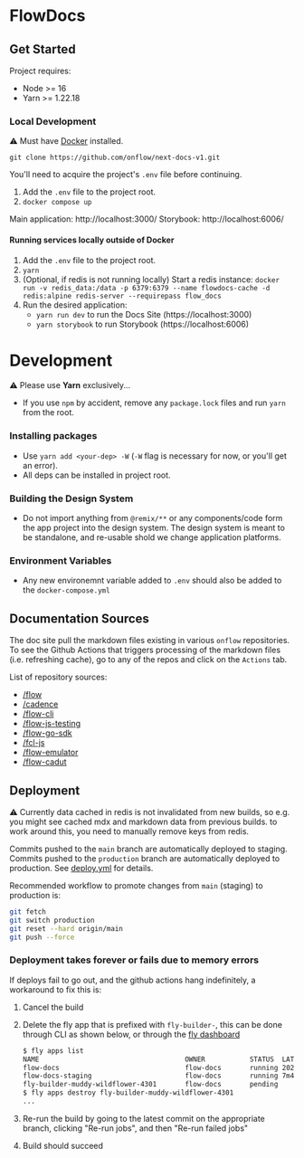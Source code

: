 # FlowDocs

## Get Started

Project requires:

- Node >= 16
- Yarn >= 1.22.18

### Local Development

⚠️ Must have [Docker](https://docs.docker.com/get-docker/) installed.

```
git clone https://github.com/onflow/next-docs-v1.git
```

You'll need to acquire the project's `.env` file before continuing.

1. Add the `.env` file to the project root.
2. `docker compose up`

Main application: http://localhost:3000/
Storybook: http://localhost:6006/

#### Running services locally outside of Docker

1. Add the `.env` file to the project root.
2. `yarn`
3. (Optional, if redis is not running locally) Start a redis instance: `docker run -v redis_data:/data -p 6379:6379 --name flowdocs-cache -d redis:alpine redis-server --requirepass flow_docs`
4. Run the desired application:
   - `yarn run dev` to run the Docs Site (https://localhost:3000)
   - `yarn storybook` to run Storybook (https://localhost:6006)

# Development

⚠️ Please use **Yarn** exclusively...

- If you use `npm` by accident, remove any `package.lock` files and run `yarn` from the root.

### Installing packages

- Use `yarn add <your-dep> -W` (`-W` flag is necessary for now, or you'll get an error).
- All deps can be installed in project root.

### Building the Design System

- Do not import anything from `@remix/**` or any components/code form the app project into the design system. The design system is meant to be standalone, and re-usable shold we change application platforms.

### Environment Variables

- Any new environemnt variable added to `.env` should also be added to the `docker-compose.yml`

## Documentation Sources

The doc site pull the markdown files existing in various `onflow` repositories. To see the Github Actions that triggers processing of the markdown files (i.e. refreshing cache), go to any of the repos and click on the `Actions` tab.

List of repository sources:

- [/flow](https://github.com/onflow/flow)
- [/cadence](https://github.com/onflow/cadence)
- [/flow-cli](https://github.com/onflow/flow-cli)
- [/flow-js-testing](https://github.com/onflow/flow-js-testing)
- [/flow-go-sdk](https://github.com/onflow/flow-go-sdk)
- [/fcl-js](https://github.com/onflow/fcl-js)
- [/flow-emulator](https://github.com/onflow/flow-emulator)
- [/flow-cadut](https://github.com/onflow/flow-cadut)

## Deployment

⚠ Currently data cached in redis is not invalidated from new builds, so e.g. you might see cached mdx and markdown data from previous builds. to work around this, you need to manually remove keys from redis.

Commits pushed to the `main` branch are automatically deployed to staging. Commits pushed to the `production` branch are automatically deployed to production. See [deploy.yml](.github/workflows/deploy.yml) for details.

Recommended workflow to promote changes from `main` (staging) to production is:

```bash
git fetch
git switch production
git reset --hard origin/main
git push --force
```

### Deployment takes forever or fails due to memory errors

If deploys fail to go out, and the github actions hang indefinitely, a workaround to fix this is:

1. Cancel the build
1. Delete the fly app that is prefixed with `fly-builder-`, this can be done through CLI as shown below, or through the [fly dashboard](https://fly.io/dashboard/flow-docs)

   ```bash
   $ fly apps list
   NAME                                    OWNER           STATUS  LATEST DEPLOY
   flow-docs                               flow-docs       running 2022-06-22T00:07:40Z
   flow-docs-staging                       flow-docs       running 7m45s ago
   fly-builder-muddy-wildflower-4301       flow-docs       pending
   $ fly apps destroy fly-builder-muddy-wildflower-4301
   ...
   ```

1. Re-run the build by going to the latest commit on the appropriate branch, clicking "Re-run jobs", and then "Re-run failed jobs"
1. Build should succeed
